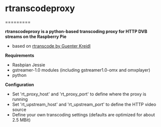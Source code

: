 # rtranscodeproxy
=========

__rtranscodeproxy is a python-based transcoding proxy for HTTP DVB streams on the Raspberry Pie__
 * based on <a href="https://www.raspberrypi.org/forums/viewtopic.php?f=38&t=123876" target="_blank">rtranscode by Guenter Kreidl</a>

__Requirements__
 * Rasbpian Jessie
 * gstreamer-1.0 modules (including gstreamer1.0-omx and omxplayer)
 * python

__Configuration__
 * Set 'rt_proxy_host' and 'rt_proxy_port' to define where the proxy is running
 * Set 'rt_upstream_host' and 'rt_upstream_port' to define the HTTP video source
 * Define your own transcoding settings (defaults are optimized for about 2.5 MBit)


